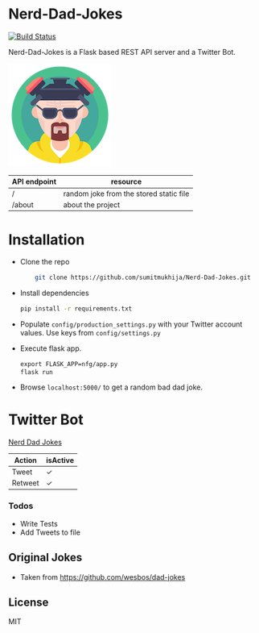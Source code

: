 # Nerd-Dad-Jokes

[![Build Status](https://travis-ci.com/sumitmukhija/Nerd-Dad-Jokes.svg?token=RqyE2wrDxJzawRVg3Bzd&branch=master)](https://travis-ci.com/sumitmukhija/Nerd-Dad-Jokes)

Nerd-Dad-Jokes is a Flask based REST API server and a Twitter Bot.

![Image description](ndf/static/images/icon.png)

| API endpoint | resource |
| ------ | ------ |
| / | random joke from the stored static file |
| /about | about the project |

# Installation
- Clone the repo
    ```sh
        git clone https://github.com/sumitmukhija/Nerd-Dad-Jokes.git
    ```
- Install dependencies  
    ```sh
    pip install -r requirements.txt
    ```
- Populate `config/production_settings.py` with your Twitter account values. Use keys from `config/settings.py`
- Execute flask app.

    ```ssh
    export FLASK_APP=nfg/app.py
    flask run
    ```
- Browse `localhost:5000/` to get a random bad dad joke.

# Twitter Bot 

[Nerd Dad Jokes](https://twitter.com/NerdDadJokes)

| Action | isActive |
| ------ | ------ |
| Tweet | ✓ |
| Retweet | ✓ |

### Todos

 - Write Tests
 - Add Tweets to file

## Original Jokes 

- Taken from https://github.com/wesbos/dad-jokes

License
----

MIT
